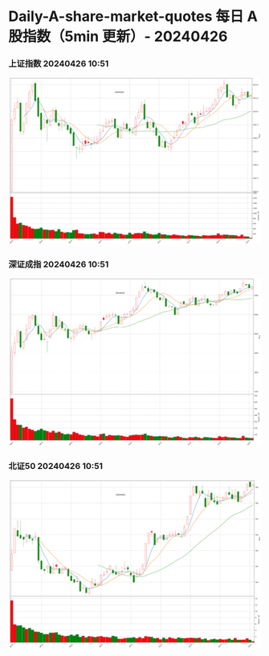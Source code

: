 
# Daily-A-share-market-quotes 每日 A 股指数（5min 更新）- 20240426

### 上证指数 20240426 10:51
![](./fig/2024/4/20240426-sh000001.png)

### 深证成指 20240426 10:51
![](./fig/2024/4/20240426-sz399001.png)

### 北证50 20240426 10:51
![](./fig/2024/4/20240426-bj899050.png)
